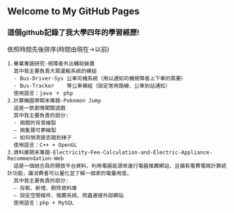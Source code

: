 ## Welcome to My GitHub Pages

### 這個github記錄了我大學四年的學習經歷!

依照時間先後排序(時間由現在->以前)
```
1.畢業專題研究-視障者外出輔助裝置
  其中我主要負責大眾運輸系統的模組
  - Bus-Driver-Sys 公車司機系統（用以通知司機視障者上下車的需要）
  - Bus-Tracker    等公車模組（設定常用路線、公車到站通知）
  使用語言：java ＋ php
2.計算機圖學期末專題-Pokemon Jump
  這是一款劇情闖關遊戲
  其中我主要負責的部分:
  - 兩關的背景繪製
  — 兩隻寶可夢繪製
  — 如何偵測是否踏到梯子
  使用語言：C++ + OpenGL
3.資料庫期末專題-Electricity-Fee-Calculation-and-Electric-Appliance-Recommendation-Web
  這是一個結合政府開放平台資料，利用電器能源來進行電器推薦網站、且備有電費電兩計算統計功能，讓消費者可以量化並了解一個家的電量用度。
  其中我主要負責的部分:
  — 存取、新增、刪除資料庫
  — 設定空間條件、推薦系統、爬蟲連接外部網站
  使用語言：php + MySQL
```
